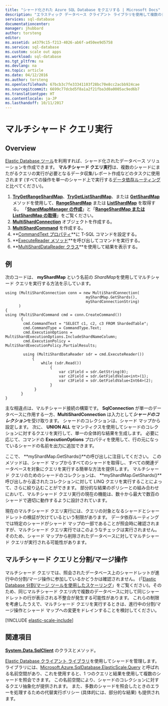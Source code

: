 ```yaml
---
title: "シャード化された Azure SQL Database をクエリする | Microsoft Docs"
description: "エラスティック データベース クライアント ライブラリを使用して複数のシャードを対象にクエリを実行します。"
services: sql-database
documentationcenter: 
manager: jhubbard
author: torsteng
editor: 
ms.assetid: a4379c15-f213-4026-ab6f-a450ee9d5758
ms.service: sql-database
ms.custom: scale out apps
ms.workload: sql-database
ms.tgt_pltfrm: na
ms.devlang: na
ms.topic: article
ms.date: 04/12/2016
ms.author: torsteng
ms.openlocfilehash: 67bcb3c7fe33341103f28bc70e8cc2acbb924cae
ms.sourcegitcommit: 6699c77dcbd5f8a1a2f21fba3d0a0005ac9ed6b7
ms.translationtype: HT
ms.contentlocale: ja-JP
ms.lasthandoff: 10/11/2017
---
```

# <a name="multi-shard-querying"></a>マルチシャード クエリ実行
## <a name="overview"></a>Overview
[Elastic Database ツール](sql-database-elastic-scale-introduction.md)を利用すれば、シャード化されたデータベース ソリューションを作成できます。 **マルチシャード クエリ実行**は、複数のシャードにまたがるクエリの実行が必要となるデータ収集/レポート作成などのタスクに使用されます  (すべての操作を単一のシャード上で実行する[データ依存ルーティング](sql-database-elastic-scale-data-dependent-routing.md)と比べてください)。 

1. [**TryGetRangeShardMap**](https://msdn.microsoft.com/library/azure/microsoft.azure.sqldatabase.elasticscale.shardmanagement.shardmapmanager.trygetrangeshardmap.aspx)、[**TryGetListShardMap**](https://msdn.microsoft.com/library/azure/microsoft.azure.sqldatabase.elasticscale.shardmanagement.shardmapmanager.trygetlistshardmap.aspx)、または [**GetShardMap**](https://msdn.microsoft.com/library/azure/microsoft.azure.sqldatabase.elasticscale.shardmanagement.shardmapmanager.getshardmap.aspx) メソッドを使用して、[**RangeShardMap**](https://msdn.microsoft.com/library/azure/dn807318.aspx) または [**ListShardMap**](https://msdn.microsoft.com/library/azure/dn807370.aspx) を取得する。 「[**ShardMapManager の作成**](sql-database-elastic-scale-shard-map-management.md#constructing-a-shardmapmanager)」と「[**RangeShardMap または ListShardMap の取得**](sql-database-elastic-scale-shard-map-management.md#get-a-rangeshardmap-or-listshardmap)」をご覧ください。
2. **[MultiShardConnection](https://msdn.microsoft.com/library/azure/microsoft.azure.sqldatabase.elasticscale.query.multishardconnection.aspx)** オブジェクトを作成する。
3. **[MultiShardCommand](https://msdn.microsoft.com/library/azure/microsoft.azure.sqldatabase.elasticscale.query.multishardcommand.aspx)** を作成する。 
4. **[CommandText プロパティ](https://msdn.microsoft.com/library/azure/microsoft.azure.sqldatabase.elasticscale.query.multishardcommand.commandtext.aspx#P:Microsoft.Azure.SqlDatabase.ElasticScale.Query.MultiShardCommand.CommandText)**に T-SQL コマンドを設定する。
5. **[ExecuteReader メソッド](https://msdn.microsoft.com/library/azure/microsoft.azure.sqldatabase.elasticscale.query.multishardcommand.executereader.aspx)**を呼び出してコマンドを実行する。
6. **[MultiShardDataReader クラス](https://msdn.microsoft.com/library/azure/microsoft.azure.sqldatabase.elasticscale.query.multisharddatareader.aspx)**を使用して結果を表示する。 

## <a name="example"></a>例
次のコードは、 **myShardMap** という名前の *ShardMap*を使用してマルチシャード クエリを実行する方法を示しています。 

    using (MultiShardConnection conn = new MultiShardConnection( 
                                        myShardMap.GetShards(), 
                                        myShardConnectionString) 
          ) 
    { 
    using (MultiShardCommand cmd = conn.CreateCommand())
           { 
            cmd.CommandText = "SELECT c1, c2, c3 FROM ShardedTable"; 
            cmd.CommandType = CommandType.Text; 
            cmd.ExecutionOptions = MultiShardExecutionOptions.IncludeShardNameColumn; 
            cmd.ExecutionPolicy = MultiShardExecutionPolicy.PartialResults; 

            using (MultiShardDataReader sdr = cmd.ExecuteReader()) 
                { 
                    while (sdr.Read())
                        { 
                            var c1Field = sdr.GetString(0); 
                            var c2Field = sdr.GetFieldValue<int>(1); 
                            var c3Field = sdr.GetFieldValue<Int64>(2);
                        } 
                 } 
           } 
    } 


主な相違点は、マルチシャード接続の構築です。 **SqlConnection** が単一のデータベースに作用する一方、**MultiShardConnection** は入力として***シャードのコレクション***を受け取ります。 シャードのコレクションは、シャード マップから設定します。 次に、 **UNION ALL** セマンティクスを使用してシャードのコレクションに対するクエリを実行して、単一の全体的な結果を生成します。 必要に応じて、コマンドの **ExecutionOptions** プロパティを使用して、行の元になっているシャードの名前を出力に追加できます。 

ここで、 **myShardMap.GetShards()**の呼び出しに注目してください。 このメソッドは、シャード マップからすべてのシャードを取得し、すべての関連データベースを対象にクエリを実行する簡単な方法を提供します。 マルチシャード クエリのためのシャードのコレクションは、 **myShardMap.GetShards()**呼び出しから返されたコレクションに対して LINQ クエリを実行することによって、さらに絞り込むことができます。 部分的な結果のポリシーとの組み合わせにおいて、マルチシャード クエリ実行の現在の機能は、数十から最大で数百のシャードで適切に動作するように設計されています。

現在のマルチシャード クエリ実行には、クエリの対象となるシャードとシャードレットの検証が欠けているという制限があります。 データ依存ルーティングでは特定のシャードがシャード マップの一部であることが照会時に確認されますが、マルチシャード クエリ実行ではこのようなチェックは実行されません。 そのため、シャード マップから削除されたデータベースに対してマルチシャード クエリが実行される可能性があります。

## <a name="multi-shard-queries-and-split-merge-operations"></a>マルチシャード クエリと分割/マージ操作
マルチシャード クエリでは、照会されたデータベース上のシャードレットが進行中の分割/マージ操作に参加しているかどうかは確認されません。 (「[Elastic Database 分割/マージ ツールを使用したスケーリング](sql-database-elastic-scale-overview-split-and-merge.md)」をご覧ください)。そのため、同じマルチシャード クエリ内で複数のデータベースに対して同じシャードレットの行が表示される不整合が発生する可能性があります。 これらの制限を考慮したうえで、マルチシャード クエリを実行するときは、進行中の分割/マージ操作とシャード マップへの変更をドレインすることを検討してください。

[!INCLUDE [elastic-scale-include](../../includes/elastic-scale-include.md)]

## <a name="see-also"></a>関連項目
**[System.Data.SqlClient](http://msdn.microsoft.com/library/System.Data.SqlClient.aspx)** のクラスとメソッド。

[Elastic Database クライアント ライブラリ](sql-database-elastic-database-client-library.md)を使用してシャードを管理します。 ライブラリには、[Microsoft.Azure.SqlDatabase.ElasticScale.Query](https://msdn.microsoft.com/library/azure/microsoft.azure.sqldatabase.elasticscale.query.aspx) と呼ばれる名前空間があり、これを使用すると、1 つのクエリと結果を使用して複数のシャードを照会できます。 この名前空間により、シャードのコレクションに対するクエリ抽象化が提供されます。 また、多数のシャードを照会したときのエラーを処理するための代替実行ポリシー (具体的には、部分的な結果) も提供されます。  

